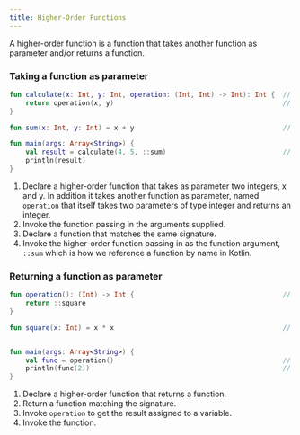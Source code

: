 ```yaml
---
title: Higher-Order Functions
---
```


 A higher-order function is a function that takes another function as parameter and/or returns a function.

### Taking a function as parameter

<div class="sample">

```kotlin
fun calculate(x: Int, y: Int, operation: (Int, Int) -> Int): Int {  // 1
    return operation(x, y)                                          // 2
}

fun sum(x: Int, y: Int) = x + y                                     // 3

fun main(args: Array<String>) {
    val result = calculate(4, 5, ::sum)                             // 4
    println(result)
}

```
</div>

1. Declare a higher-order function that takes as parameter two integers, x and y. In addition it takes another function as parameter, named `operation`
that itself takes two parameters of type integer and returns an integer.
2. Invoke the function passing in the arguments supplied.
3. Declare a function that matches the same signature.
4. Invoke the higher-order function passing in as the function argument, `::sum` which is how we reference a function by name in Kotlin.

### Returning a function as parameter


<div class="sample">

```kotlin
fun operation(): (Int) -> Int {                                     // 1
    return ::square
}

fun square(x: Int) = x * x                                          // 2


fun main(args: Array<String>) {
    val func = operation()                                          // 3
    println(func(2))                                                // 4
}

```
</div>

1. Declare a higher-order function that returns a function.
2. Return a function matching the signature.
3. Invoke `operation` to get the result assigned to a variable.
4. Invoke the function.

